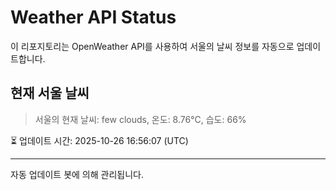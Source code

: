 
# Weather API Status

이 리포지토리는 OpenWeather API를 사용하여 서울의 날씨 정보를 자동으로 업데이트합니다.

## 현재 서울 날씨
> 서울의 현재 날씨: few clouds, 온도: 8.76°C, 습도: 66%

⏳ 업데이트 시간: 2025-10-26 16:56:07 (UTC)

---
자동 업데이트 봇에 의해 관리됩니다.
